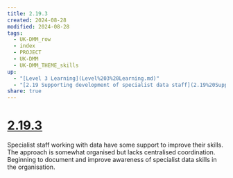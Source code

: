```yaml
---
title: 2.19.3
created: 2024-08-28
modified: 2024-08-28
tags:
  - UK-DMM_row
  - index
  - PROJECT
  - UK-DMM
  - UK-DMM_THEME_skills
up:
  - "[Level 3 Learning](Level%203%20Learning.md)"
  - "[2.19 Supporting development of specialist data staff](2.19%20Supporting%20development%20of%20specialist%20data%20staff.md)"
share: true
---
```

# [2.19.3](2.19.3.md)

Specialist staff working with data have some support to improve their skills. The approach is somewhat organised but lacks centralised coordination. Beginning to document and improve awareness of specialist data skills in the organisation.
